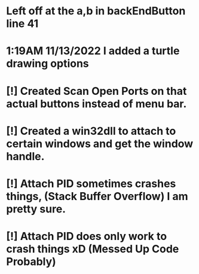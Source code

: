 # Left off at the a,b in backEndButton line 41 
# 1:19AM 11/13/2022 I added a turtle drawing options
# [!] Created Scan Open Ports on that actual buttons instead of menu bar.
# [!] Created a win32dll to attach to certain windows and get the window handle.
# [!] Attach PID sometimes crashes things, (Stack Buffer Overflow) I am pretty sure.
# [!] Attach PID does only work to crash things xD (Messed Up Code Probably)
